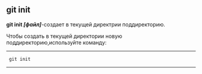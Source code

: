 ## git init

**git init *[файл]***-создает в текущей директрии поддиректорию.

Чтобы создать в текущей директории новую поддиректорию,используйте команду:


---
     git init
---
